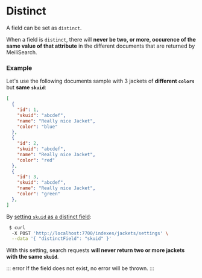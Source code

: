 # Distinct

A field can be set as `distinct`.

When a field is `distinct`, there will **never be two, or more, occurence of the same value of that attribute** in the different documents that are returned by MeiliSearch.

### Example

Let's use the following documents sample with 3 jackets of **different `colors`** but **same `skuid`**:
```json
[
  {
    "id": 1,
    "skuid": "abcdef",
    "name": "Really nice Jacket",
    "color": "blue"
  },
  {
    "id": 2,
    "skuid": "abcdef",
    "name": "Really nice Jacket",
    "color": "red"
  },
  {
    "id": 3,
    "skuid": "abcdef",
    "name": "Really nice Jacket",
    "color": "green"
  },
]
```


By [setting `skuid` as a distinct field](/references/settings.md#distinct-field):

```bash
 $ curl
  -X POST 'http://localhost:7700/indexes/jackets/settings' \
  --data '{ "distinctField": "skuid" }'
```

With this setting, search requests **will never return two or more jackets with the same `skuid`**.

::: error
If the field does not exist, no error will be thrown.
:::
